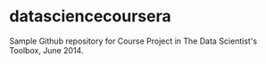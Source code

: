 datasciencecoursera
===================

Sample Github repository for Course Project in The Data Scientist's Toolbox, June 2014.
